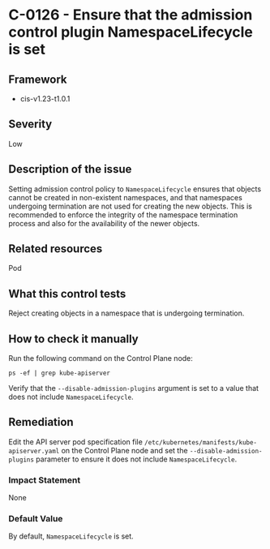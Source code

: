# C-0126 - Ensure that the admission control plugin NamespaceLifecycle is set

## Framework
* cis-v1.23-t1.0.1
 
## Severity
Low

## Description of the issue
Setting admission control policy to `NamespaceLifecycle` ensures that objects cannot be created in non-existent namespaces, and that namespaces undergoing termination are not used for creating the new objects. This is recommended to enforce the integrity of the namespace termination process and also for the availability of the newer objects.
 
## Related resources
Pod
 
## What this control tests 
Reject creating objects in a namespace that is undergoing termination.
 
## How to check it manually 
Run the following command on the Control Plane node:

 
```
ps -ef | grep kube-apiserver

```
 Verify that the `--disable-admission-plugins` argument is set to a value that does not include `NamespaceLifecycle`.
 
## Remediation
Edit the API server pod specification file `/etc/kubernetes/manifests/kube-apiserver.yaml` on the Control Plane node and set the `--disable-admission-plugins` parameter to ensure it does not include `NamespaceLifecycle`.
 
### Impact Statement
None
 
### Default Value
By default, `NamespaceLifecycle` is set.
 
